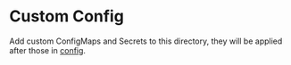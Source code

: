 # Custom Config

Add custom ConfigMaps and Secrets to this directory, they will be applied after
those in [config](../config).
